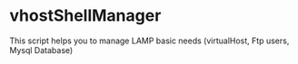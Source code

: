 vhostShellManager
=================

This script helps you to manage LAMP basic needs (virtualHost, Ftp users, Mysql Database)
